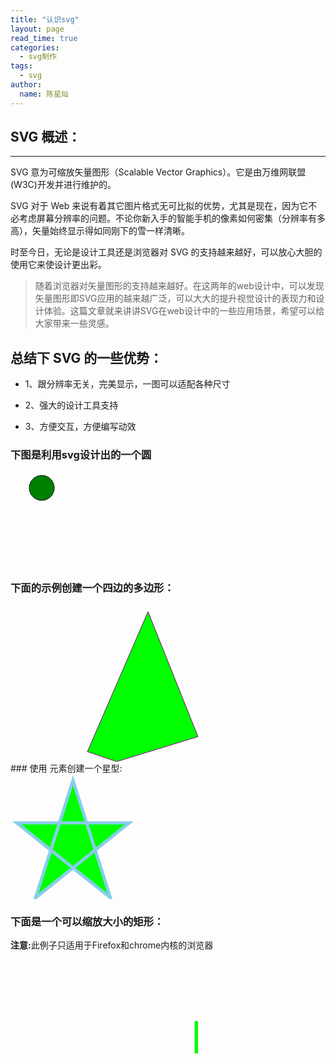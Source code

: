 ```yaml
---
title: "认识svg"
layout: page
read_time: true
categories: 
  - svg制作
tags:
  - svg
author: 
  name: 陈星灿
---
```


## SVG 概述：
---
SVG 意为可缩放矢量图形（Scalable Vector Graphics）。它是由万维网联盟(W3C)开发并进行维护的。

SVG 对于 Web 来说有着其它图片格式无可比拟的优势，尤其是现在，因为它不必考虑屏幕分辨率的问题。不论你新入手的智能手机的像素如何密集（分辨率有多高），矢量始终显示得如同刚下的雪一样清晰。

时至今日，无论是设计工具还是浏览器对 SVG 的支持越来越好，可以放心大胆的使用它来使设计更出彩。

> 随着浏览器对矢量图形的支持越来越好。在这两年的web设计中，可以发现矢量图形即SVG应用的越来越广泛，可以大大的提升视觉设计的表现力和设计体验。这篇文章就来讲讲SVG在web设计中的一些应用场景，希望可以给大家带来一些灵感。


## 总结下 SVG 的一些优势：

- 1、跟分辨率无关，完美显示，一图可以适配各种尺寸

- 2、强大的设计工具支持

- 3、方便交互，方便编写动效

### 下图是利用svg设计出的一个圆

<svg xmlns="http://www.w3.org/2000/svg" version="1.1">
  <circle cx="50" cy="25" r="20" stroke="black"
  stroke-width="1" fill="green"/>
</svg>

### 下面的示例创建一个四边的多边形：

<svg height="250" width="500">
  <polygon points="220,10 300,210 170,250 123,234" style="fill:lime;stroke:purple;stroke-width:1" />
</svg>
### 使用 <polygon> 元素创建一个星型:

<svg height="200" width="500">
  <polygon points="100,10 40,198 190,78 10,78 160,198"
  style="fill:lime;stroke:skyblue;stroke-width:5;fill-rule:nonzero;" />
</svg>

### 下面是一个可以缩放大小的矩形：

<html>
<body>

<p><b>注意:</b>此例子只适用于Firefox和chrome内核的浏览器</p>

<svg xmlns="http://www.w3.org/2000/svg" version="1.1">
  <rect id="rec" x="300" y="100" width="300" height="100" style="fill:lime"> 
    <animate attributeName="x" attributeType="XML" begin="0s" dur="6s" fill="freeze" from="300" to="0" /> 
    <animate attributeName="y" attributeType="XML" begin="0s" dur="6s" fill="freeze" from="100" to="0" /> 
    <animate attributeName="width" attributeType="XML" begin="0s" dur="6s" fill="freeze" from="300" to="800" /> 
    <animate attributeName="height" attributeType="XML" begin="0s" dur="6s" fill="freeze" from="100" to="300" /> 
    <animateColor attributeName="fill" attributeType="CSS" from="lime" to="red" begin="2s" dur="4s" fill="freeze" />
  </rect>
</svg>

</body>
</html>